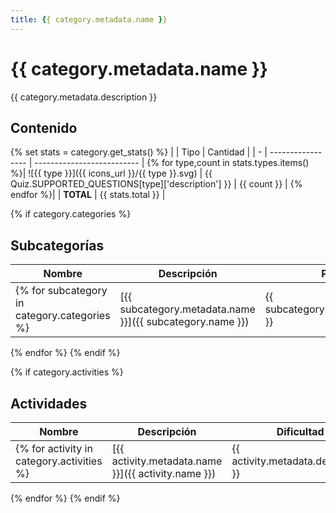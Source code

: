 ```yaml
---
title: {{ category.metadata.name }}
---
```


# {{ category.metadata.name }}

{{ category.metadata.description }}

## Contenido

{% set stats = category.get_stats() %}
|   | Tipo              | Cantidad                   |
| - | ----------------- | -------------------------- |
{% for type,count in stats.types.items() %}| ![{{ type }}]({{ icons_url }}/{{ type }}.svg) | {{ Quiz.SUPPORTED_QUESTIONS[type]['description'] }} | {{ count }} |
{% endfor %}|   | **TOTAL**         | {{ stats.total }} |

{% if category.categories %}
## Subcategorías
| Nombre              | Descripción                   | Preguntas |
| ------------------- | ----------------------------- | --------- |
{% for subcategory in category.categories %}| [{{ subcategory.metadata.name }}]({{ subcategory.name }}) | {{ subcategory.metadata.description }} | {{ subcategory.metadata.stats.total }} |
{% endfor %}
{% endif %}


{% if category.activities %}
## Actividades
| Nombre              | Descripción                   | Dificultad | Preguntas |
| ------------------- | ----------------------------- | ---------- | --------- |
{% for activity in category.activities %}| [{{ activity.metadata.name }}]({{ activity.name }}) | {{ activity.metadata.description }} | {{ activity.metadata.difficulty | difficulty_to_minibadge }} | {{ activity.metadata.full_stats.total }} |
{% endfor %}
{% endif %}
